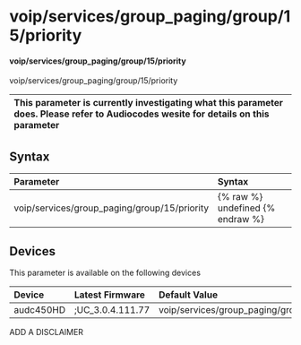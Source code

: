 ﻿---
description: voip/services/group_paging/group/15/priority
search: false
---

# voip/services/group_paging/group/15/priority

#### voip/services/group_paging/group/15/priority

voip/services/group_paging/group/15/priority


| This parameter is currently investigating what this parameter does. Please refer to Audiocodes wesite for details on this parameter | 
| :--- |

## Syntax
| Parameter | Syntax |
| :--- | :--- |
|voip/services/group_paging/group/15/priority | {% raw %} undefined {% endraw %}|

## Devices
This parameter is available on the following devices

| Device | Latest Firmware | Default Value |
|:---|:---|:---|
| audc450HD | ;UC_3.0.4.111.77 | voip/services/group_paging/group/15/priority=NORMAL 

ADD A DISCLAIMER
